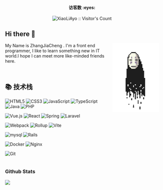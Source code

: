 <h4 align="center">访客数 :eyes:</h4>
<p align="center"><img src="https://profile-counter.glitch.me/JiaCheng-code/count.svg" alt="XiaoLiAyo :: Visitor's Count" /></p>

## Hi there 👋

<a href="https://www.piskelapp.com/"><img align="right" src="https://github.com/JiaCheng-code/Assets/blob/main/assets/output-onlinegiftools.gif" width=30% /></a>
My Name is ZhangJiaCheng . I'm a front end programmer, I like to learn something new in IT world.I hope I can meet more like-minded friends here. 

<!--
<a href="https://github.com/Hazumiran/github-readme-stats"><img alt="Diaz's Github Stats" src="https://github-readme-stats.vercel.app/api?username=Hazumiran&show_icons=true&count_private=true&theme=react&hide_border=true&bg_color=0D1117" /></a>
<a href="https://github.com/JiaCheng-code/github-readme-stats"><img alt="Diaz's Top Languages" src="https://github-readme-stats.vercel.app/api/top-langs/?username=JiaCheng-code&langs_count=8&count_private=true&layout=compact&theme=react&hide_border=true&bg_color=0D1117" /></a> -->
  <br/>
<!--
<p align="left">    
    <a href="https://reactjs.org/" target="_blank"> <img src="https://img.icons8.com/color/48/000000/react-native.png"/> </a>    
    <a href="https://developer.mozilla.org/en-US/docs/Web/JavaScript" target="_blank"> <img src="https://img.icons8.com/color/48/000000/javascript.png"/> </a> 
    <a href="https://www.w3.org/html/" target="_blank"> <img src="https://img.icons8.com/color/48/000000/html-5.png"/> </a> 
    <a href="https://www.w3schools.com/css/" target="_blank"> <img src="https://img.icons8.com/color/48/000000/css3.png"/> </a> 
    <a href="https://getbootstrap.com" target="_blank"> <img src="https://img.icons8.com/color/48/000000/bootstrap.png"/> </a>     
    <a style="padding-right:8px;" href="https://nodejs.org" target="_blank"> <img src="https://img.icons8.com/color/48/000000/nodejs.png"/> </a> 
    <a style="padding-right:8px;" href="https://www.mysql.com/" target="_blank"> <img src="https://img.icons8.com/fluent/50/000000/mysql-logo.png"/> </a>    
    <a href="https://postman.com" target="_blank"> <img src="https://www.vectorlogo.zone/logos/getpostman/getpostman-icon.svg" alt="postman" width="45" height="45"/> </a>   
    <a href="https://git-scm.com/" target="_blank"> <img src="https://img.icons8.com/color/48/000000/git.png"/> </a>         
    <a href="https://expressjs.com" target="_blank"> <img src="https://raw.githubusercontent.com/devicons/devicon/master/icons/express/express-original-wordmark.svg" alt="express" width="40" height="40"/> </a>
</p> -->

## 📚 技术栈

![HTML5](https://img.shields.io/badge/HTML5-E34F26?style=flat-square&logo=html5&logoColor=white)
![CSS3](https://img.shields.io/badge/-CSS3-1572B6?style=flat-square&logo=css3)
![JavaScript](https://img.shields.io/badge/-JavaScript-%23F7DF1C?style=flat-square&logo=javascript&logoColor=000000&labelColor=%23F7DF1C&color=%23FFCE5A)
![TypeScript](https://img.shields.io/badge/-TypeScript-007ACC?style=flat-square&logo=typescript&logoColor=white)
![Java](https://img.shields.io/badge/Java-ED8B00.svg?logo=java&logoColor=white)
![PHP](https://img.shields.io/badge/PHP-777BB4.svg?logo=php&logoColor=white)

![Vue.js](https://img.shields.io/badge/-Vue.js-%232c3e50?style=flat-square&logo=vuedotjs)
![React](https://img.shields.io/badge/-React-%23282C34?style=flat-square&logo=react)
![Spring](https://img.shields.io/badge/Spring-6DB33F.svg?logo=spring&logoColor=white)
![Laravel](https://img.shields.io/badge/Laravel-FF2D20.svg?logo=laravel&logoColor=white)

![Webpack](https://img.shields.io/badge/-Webpack-%232C3A42?style=flat-square&logo=webpack)
![Rollup](https://img.shields.io/badge/-Rollup-F05032?style=flat-square&logo=rollup.js&logoColor=white)
![Vite](https://img.shields.io/badge/-Vite-%232C3A42?style=flat-square&logo=Vite)

![mysql](https://img.shields.io/badge/mysql-00000f.svg?logo=mysql&logoColor=white)
![Rails](https://img.shields.io/badge/Rails-CC0000.svg?logo=ruby-on-rails&logoColor=white)

![Docker](https://img.shields.io/badge/-Docker-2496ED?style=flat-square&logo=docker&logoColor=white)
![Nginx](https://img.shields.io/badge/-Nginx-009639?style=flat-square&logo=nginx&logoColor=white)

![Git](https://img.shields.io/badge/-Git-F05032?style=flat-square&logo=git&logoColor=white)
<br/>
<br/>

### Github Stats

<a href="https://github.com/JiaCheng-code/github-readme-stats">
 <img align="center" src="https://github-readme-stats.anuraghazra1.vercel.app/api?username=JiaCheng-code&count_private=true&show_icons=true&theme=gotham">
</a>
  <br/>
<!--
<img alt="Diaz" src="https://activity-graph.herokuapp.com/graph?username=JiaCheng-code&bg_color=0D1117&color=5BCDEC&line=5BCDEC&point=FFFFFF&hide_border=true" />
-->
<!-- 
Here are some ideas to get you started:

- 🔭 I’m currently working on ...
- 🌱 I’m currently learning ...
- 👯 I’m looking to collaborate on ...
- 🤔 I’m looking for help with ...
- 💬 Ask me about ...
- 📫 How to reach me: ...
- 😄 Pronouns: ...
- ⚡ Fun fact: ...

![Jest](https://img.shields.io/badge/-Jest-14C513?style=flat-square&logo=jest&logoColor=white)
![Vitest](https://img.shields.io/badge/-Vitest-729A1A?style=flat-square&logo=vitest&logoColor=white)

**JiaCheng-code/JiaCheng-code** is a ✨ _special_ ✨ repository because its `README.md` (this file) appears on your GitHub profile.
  -->
